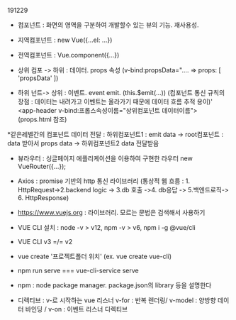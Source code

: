 191229
 * 컴포넌트 : 화면의 영역을 구분하여 개발할수 있는 뷰의 기능. 재사용성.

 * 지역컴포넌트 : new Vue({...el: ...})
 * 전역컴포넌트 : Vue.component({...})

 * 상위 컴포 -> 하위 : 데이터. props 속성 (v-bind:propsData=".... => props: [ 'propsData' ])
 * 하위 넌트-> 상위 : 이벤트. event emit. (this.$emit(...))
(컴포넌트 통신 규칙의 장점 : 데이터는 내려가고 이벤트는 올라가기 때문에 데이터 흐름 추적 용이)'
<app-header v-bind:프롭스속성이름="상위컴포넌트 데이터이름">
(props.html 참조)

*같은레벨간의 컴포넌트 데이터 전달 : 하위컴포넌트1 : emit data -> root컴포넌트 : data 받아서 props data -> 하위컴포넌트2 data 전달받음 

* 뷰라우터 : 싱글페이지 에플리케이션을 이용하여 구현한 라우터
new VueRouter({...});

* Axios : promise 기반의 http 통신 라이브러리
(통상적 웹 흐름 : 1. HttpRequest->2.backend logic -> 3.db 호출 ->4. db응답 -> 5.백엔드로직-> 6. HttpResponse)

* https://www.vuejs.org : 라이브러리. 모르는 문법은 검색해서 사용하기

* VUE CLI 설치 : node -v > v12, npm -v > v6, npm i -g @vue/cli
* VUE CLI v3 =/= v2
* vue create '프로젝트폴더 위치' (ex. vue create vue-cli)

* npm run serve === vue-cli-service serve
* npm : node package manager. package.json의 library 등을 설명한다

* 디렉티브 : v-로 시작하는 vue 리스너
v-for : 반복 렌더링/ v-model : 양방향 데이터 바인딩 / v-on : 이벤트 리스너 디렉티브 

